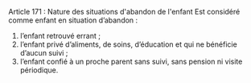 Article 171 : Nature des situations d'abandon de l'enfant
Est considéré comme enfant en situation d’abandon :
1.  l’enfant retrouvé errant ;
2.  l’enfant privé d’aliments, de soins, d’éducation et qui ne bénéficie d’aucun suivi ;
3.  l’enfant confié à un proche parent sans suivi, sans pension ni visite périodique.